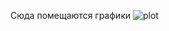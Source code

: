 Сюда помещаются графики
![plot](https://github.com/user-attachments/assets/780160ad-c5e4-492d-a689-d8ef9bc1e574)
